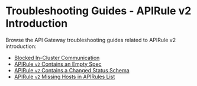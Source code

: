 # Troubleshooting Guides - APIRule v2 Introduction

Browse the API Gateway troubleshooting guides related to APIRule v2 introduction:

- [Blocked In-Cluster Communication](./03-80-blocked-in-cluster-communication.md)
- [APIRule `v2` Contains an Empty Spec](./03-81-empty-apirule-v2-spec)
- [APIRule `v2` Contains a Changed Status Schema](./03-82-changed-status-schema-apirule-v2)
- [APIRule `v2` Missing Hosts in APIRules List](./03-83-missing-hosts-in-apirules-list.md)